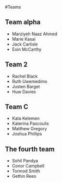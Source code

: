 #Teams  

## Team alpha  
* Marziyeh Naaz Ahmed
* Marie Kasai
* Jack Carlisle
* Eoin McCarthy  

## Team 2  

* Rachel Black
* Ruth Uwemedimo
* Justen Barget
* Huw Davies  

## Team C  

* Kata Kelemen
* Katerina Pascoulis
* Matthew Gregory
* Joshua Phillips  

## The fourth team  

* Sohil Pandya
* Conor Campbell
* Tormod Smith
* Gethin Rees
